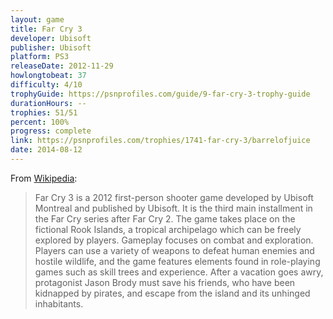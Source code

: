 ```yaml
---
layout: game
title: Far Cry 3
developer: Ubisoft
publisher: Ubisoft
platform: PS3
releaseDate: 2012-11-29
howlongtobeat: 37
difficulty: 4/10
trophyGuide: https://psnprofiles.com/guide/9-far-cry-3-trophy-guide
durationHours: --
trophies: 51/51
percent: 100%
progress: complete
link: https://psnprofiles.com/trophies/1741-far-cry-3/barrelofjuice
date: 2014-08-12
---
```


From [Wikipedia](https://en.wikipedia.org/wiki/Far_Cry_3):

> Far Cry 3 is a 2012 first-person shooter game developed by Ubisoft Montreal and published by Ubisoft. It is the third main installment in the Far Cry series after Far Cry 2. The game takes place on the fictional Rook Islands, a tropical archipelago which can be freely explored by players. Gameplay focuses on combat and exploration. Players can use a variety of weapons to defeat human enemies and hostile wildlife, and the game features elements found in role-playing games such as skill trees and experience. After a vacation goes awry, protagonist Jason Brody must save his friends, who have been kidnapped by pirates, and escape from the island and its unhinged inhabitants.

